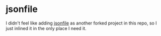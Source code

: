 # jsonfile

I didn't feel like adding [jsonfile](https://www.npmjs.com/package/jsonfile) as another forked project in this repo, so I just inlined it in the only place I need it.
